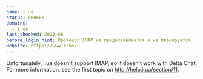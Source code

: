 ```yaml
---
name: I.ua
status: BROKEN
domains:
  - i.ua
last_checked: 2021-08
before_login_hint: Протокол IMAP не предоставляется и не планируется.
website: https://www.i.ua/
---
```


Unfortunately, i.ua doesn't support IMAP, so it doesn't work with Delta Chat.
For more information, see the first topic on http://help.i.ua/section/11.
